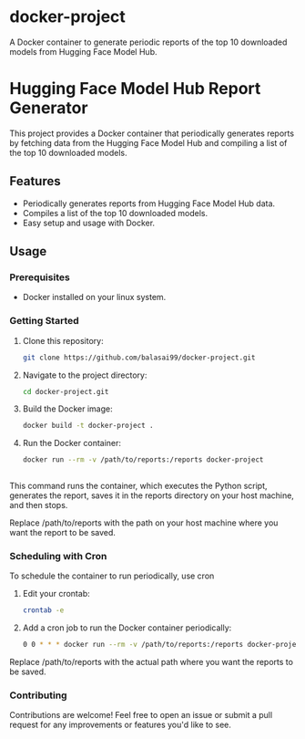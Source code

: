 # docker-project
A Docker container to generate periodic reports of the top 10 downloaded models from Hugging Face Model Hub.

# Hugging Face Model Hub Report Generator

This project provides a Docker container that periodically generates reports by fetching data from the Hugging Face Model Hub and compiling a list of the top 10 downloaded models.

## Features

- Periodically generates reports from Hugging Face Model Hub data.
- Compiles a list of the top 10 downloaded models.
- Easy setup and usage with Docker.

## Usage

### Prerequisites

- Docker installed on your linux system.

### Getting Started

1. Clone this repository:

   ```bash
   git clone https://github.com/balasai99/docker-project.git

2. Navigate to the project directory:

   ```bash
   cd docker-project.git

3. Build the Docker image:

   ```bash
   docker build -t docker-project .

5. Run the Docker container:

   ```bash
   docker run --rm -v /path/to/reports:/reports docker-project
 

 This command runs the container, which executes the Python script, generates the report, saves it in the reports directory on your host machine, and then stops.

 Replace /path/to/reports with the path on your host machine where you want the report to be saved.


### Scheduling with Cron

To schedule the container to run periodically, use cron

1. Edit your crontab:

   ```bash
   crontab -e

2. Add a cron job to run the Docker container periodically:

   ```bash
   0 0 * * * docker run --rm -v /path/to/reports:/reports docker-project

 Replace /path/to/reports with the actual path where you want the reports to be saved.

### Contributing

Contributions are welcome! Feel free to open an issue or submit a pull request for any improvements or features you'd like to see.

   



  

   

